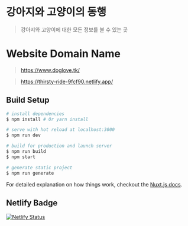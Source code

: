 # 강아지와 고양이의 동행

> 강아지와 고양이에 대한 모든 정보를 볼 수 있는 곳

# Website Domain Name

> https://www.doglove.tk/

> https://thirsty-ride-9fcf90.netlify.app/

## Build Setup

```bash
# install dependencies
$ npm install # Or yarn install

# serve with hot reload at localhost:3000
$ npm run dev

# build for production and launch server
$ npm run build
$ npm start

# generate static project
$ npm run generate
```

For detailed explanation on how things work, checkout the [Nuxt.js docs](https://github.com/nuxt/nuxt.js).

## Netlify Badge

[![Netlify Status](https://api.netlify.com/api/v1/badges/14577ce8-1889-4674-b4c2-692f592997f7/deploy-status)](https://app.netlify.com/sites/thirsty-ride-9fcf90/deploys)
